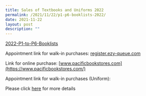 ```yaml
---
title: Sales of Textbooks and Uniforms 2022
permalink: /2021/11/22/p1-p6-booklists-2022/
date: 2021-11-22
layout: post
description: ""
---
```

[2022-P1-to-P6-Booklists](/files/2022-P1-to-P6-Booklists.pdf)

Appointment link for walk-in purchases: [register.ezy-queue.com](http://register.ezy-queue.com/)  
  
Link for online purchase: [www.pacificbookstores.com](https://www.pacificbookstores.com/)  
  
Appointment link for walk-in purchases (Uniform):

Please click [here](https://www.euniforms.com.sg/shop/2022-school-uniforms-availability/chongfu-school-2022-primary-2-6/) for more details